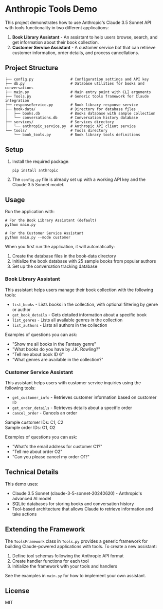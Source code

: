 # Anthropic Tools Demo

This project demonstrates how to use Anthropic's Claude 3.5 Sonnet API with tools functionality in two different applications:

1. **Book Library Assistant** - An assistant to help users browse, search, and get information about their book collection.
2. **Customer Service Assistant** - A customer service bot that can retrieve customer information, order details, and process cancellations.

## Project Structure

```
├── config.py                 # Configuration settings and API key
├── db.py                     # Database utilities for books and conversations
├── main.py                   # Main entry point with CLI arguments
├── Tools.py                  # Generic tools framework for Claude integration
├── responseService.py        # Book library response service
├── book-data/                # Directory for database files
│   ├── books.db              # Books database with sample collection
│   └── conversations.db      # Conversation history database
├── services/                 # Services directory
│   └── anthropic_service.py  # Anthropic API client service
└── tools/                    # Tools directory
    └── book_tools.py         # Book library tools definitions
```

## Setup

1. Install the required package:
   ```
   pip install anthropic
   ```

2. The `config.py` file is already set up with a working API key and the Claude 3.5 Sonnet model.

## Usage

Run the application with:

```
# For the Book Library Assistant (default)
python main.py

# For the Customer Service Assistant
python main.py --mode customer
```

When you first run the application, it will automatically:
1. Create the database files in the book-data directory
2. Initialize the book database with 25 sample books from popular authors
3. Set up the conversation tracking database

### Book Library Assistant

This assistant helps users manage their book collection with the following tools:

- `list_books` - Lists books in the collection, with optional filtering by genre or author
- `get_book_details` - Gets detailed information about a specific book
- `list_genres` - Lists all available genres in the collection
- `list_authors` - Lists all authors in the collection

Examples of questions you can ask:
- "Show me all books in the Fantasy genre"
- "What books do you have by J.K. Rowling?"
- "Tell me about book ID 6"
- "What genres are available in the collection?"

### Customer Service Assistant

This assistant helps users with customer service inquiries using the following tools:

- `get_customer_info` - Retrieves customer information based on customer ID
- `get_order_details` - Retrieves details about a specific order
- `cancel_order` - Cancels an order

Sample customer IDs: C1, C2  
Sample order IDs: O1, O2

Examples of questions you can ask:
- "What's the email address for customer C1?"
- "Tell me about order O2"
- "Can you please cancel my order O1?"

## Technical Details

This demo uses:
- Claude 3.5 Sonnet (claude-3-5-sonnet-20240620) - Anthropic's advanced AI model
- SQLite databases for storing books and conversation history
- Tool-based architecture that allows Claude to retrieve information and take actions

## Extending the Framework

The `ToolsFramework` class in `Tools.py` provides a generic framework for building Claude-powered applications with tools. To create a new assistant:

1. Define tool schemas following the Anthropic API format
2. Create handler functions for each tool
3. Initialize the framework with your tools and handlers

See the examples in `main.py` for how to implement your own assistant.

## License

MIT 

